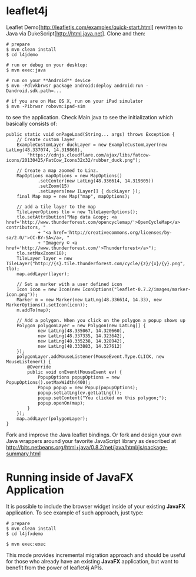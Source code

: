 leaflet4j
=========

Leaflet Demo[http://leafletjs.com/examples/quick-start.html] rewritten to Java via DukeScript[http://html.java.net]. Clone and then:

    # prepare
    $ mvn clean install 
    $ cd l4jdemo

    # run or debug on your desktop:
    $ mvn exec:java
 
    # run on your **Android** device
    $ mvn -Pdlvkbrwsr package android:deploy android:run -Dandroid.sdk.path=...

    # if you are on Mac OS X, run on your iPad simulator
    $ mvn -Pibrwsr robovm:ipad-sim

to see the application. Check Main.java to see the initialization which basically consists of:

    public static void onPageLoad(String... args) throws Exception {
        // Create custom layer
        ExampleCustomLayer duckLayer = new ExampleCustomLayer(new LatLng(48.337074, 14.319868), 
			"https://cdnjs.cloudflare.com/ajax/libs/fatcow-icons/20130425/FatCow_Icons32x32/rubber_duck.png");

        // Create a map zoomed to Linz.
        MapOptions mapOptions = new MapOptions()
                .setCenter(new LatLng(48.336614, 14.319305))
                .setZoom(15)
                .setLayers(new ILayer[] { duckLayer });
        final Map map = new Map("map", mapOptions);
        
        // add a tile layer to the map
        TileLayerOptions tlo = new TileLayerOptions();
        tlo.setAttribution("Map data &copy; <a href='http://www.thunderforest.com/opencyclemap/'>OpenCycleMap</a> contributors, "
                + "<a href='http://creativecommons.org/licenses/by-sa/2.0/'>CC-BY-SA</a>, "
                + "Imagery © <a href='http://www.thunderforest.com/'>Thunderforest</a>");
        tlo.setMaxZoom(18);
        TileLayer layer = new TileLayer("http://{s}.tile.thunderforest.com/cycle/{z}/{x}/{y}.png", tlo);
        map.addLayer(layer);
        
        // Set a marker with a user defined icon
        Icon icon = new Icon(new IconOptions("leaflet-0.7.2/images/marker-icon.png"));
        Marker m = new Marker(new LatLng(48.336614, 14.33), new MarkerOptions().setIcon(icon));
        m.addTo(map);
        
        // Add a polygon. When you click on the polygon a popup shows up
        Polygon polygonLayer = new Polygon(new LatLng[] {
                new LatLng(48.335067, 14.320660),
                new LatLng(48.337335, 14.323642),
                new LatLng(48.335238, 14.328942),
                new LatLng(48.333883, 14.327612)
        });
        polygonLayer.addMouseListener(MouseEvent.Type.CLICK, new MouseListener() {
            @Override
            public void onEvent(MouseEvent ev) {
                PopupOptions popupOptions = new PopupOptions().setMaxWidth(400);
                Popup popup = new Popup(popupOptions);
                popup.setLatLng(ev.getLatLng());
                popup.setContent("You clicked on this polygon;");
                popup.openOn(map);
            }
        });
        map.addLayer(polygonLayer);
    }

Fork and improve the Java leaflet bindings.
Or fork and design your own Java wrappers 
around your favorite JavaScript library as 
described at http://bits.netbeans.org/html+java/0.8.2/net/java/html/js/package-summary.html


Running inside of JavaFX Application
====================================

It is possible to include the browser widget inside of your existing **JavaFX** application.
To see example of such approach, just type:

    # prepare
    $ mvn clean install 
    $ cd l4jfxdemo

    $ mvn exec:exec

This mode provides incremental migration approach and should be useful for those who
already have an existing **JavaFX** application, but want to benefit from the power
of leaflet4j APIs.
